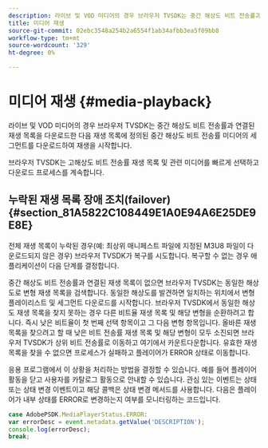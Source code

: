 ```yaml
---
description: 라이브 및 VOD 미디어의 경우 브라우저 TVSDK는 중간 해상도 비트 전송률과 연결된 재생 목록을 다운로드한 다음 재생 목록에 정의된 중간 해상도 비트 전송률 미디어의 세그먼트를 다운로드하여 재생을 시작합니다.
title: 미디어 재생
source-git-commit: 02ebc3548a254b2a6554f1ab34afbb3ea5f09bb8
workflow-type: tm+mt
source-wordcount: '329'
ht-degree: 0%

---
```


# 미디어 재생 {#media-playback}

라이브 및 VOD 미디어의 경우 브라우저 TVSDK는 중간 해상도 비트 전송률과 연결된 재생 목록을 다운로드한 다음 재생 목록에 정의된 중간 해상도 비트 전송률 미디어의 세그먼트를 다운로드하여 재생을 시작합니다.

브라우저 TVSDK는 고해상도 비트 전송률 재생 목록 및 관련 미디어를 빠르게 선택하고 다운로드 프로세스를 계속합니다.

## 누락된 재생 목록 장애 조치(failover) {#section_81A5822C108449E1A0E94A6E25DE9E8E}

전체 재생 목록이 누락된 경우(예: 최상위 매니페스트 파일에 지정된 M3U8 파일이 다운로드되지 않은 경우) 브라우저 TVSDK가 복구를 시도합니다. 복구할 수 없는 경우 애플리케이션이 다음 단계를 결정합니다.

중간 해상도 비트 전송률과 연결된 재생 목록이 없으면 브라우저 TVSDK는 동일한 해상도로 변형 재생 목록을 검색합니다. 동일한 해상도를 발견하면 일치하는 위치에서 변형 플레이리스트 및 세그먼트 다운로드를 시작합니다. 브라우저 TVSDK에서 동일한 해상도 재생 목록을 찾지 못하는 경우 다른 비트율 재생 목록 및 해당 변형을 순환하려고 합니다. 즉시 낮은 비트율이 첫 번째 선택 항목이고 그 다음 변형 항목입니다. 올바른 재생 목록을 찾으려고 할 때 낮은 비트 전송률 재생 목록 및 해당 변형이 모두 소진되면 브라우저 TVSDK가 상위 비트 전송률로 이동하고 여기에서 카운트다운합니다. 유효한 재생 목록을 찾을 수 없으면 프로세스가 실패하고 플레이어가 ERROR 상태로 이동합니다.

응용 프로그램에서 이 상황을 처리하는 방법을 결정할 수 있습니다. 예를 들어 플레이어 활동을 닫고 사용자를 카탈로그 활동으로 안내할 수 있습니다. 관심 있는 이벤트는 상태 또는 상태 변경 이벤트이고 해당 콜백은 상태 변경 메서드를 사용합니다. 다음은 플레이어가 내부 상태를 ERROR로 변경하는지 여부를 모니터링하는 코드입니다.

```js
case AdobePSDK.MediaPlayerStatus.ERROR:  
var errorDesc = event.metadata.getValue('DESCRIPTION'); 
console.log(errorDesc); 
break; 
```

